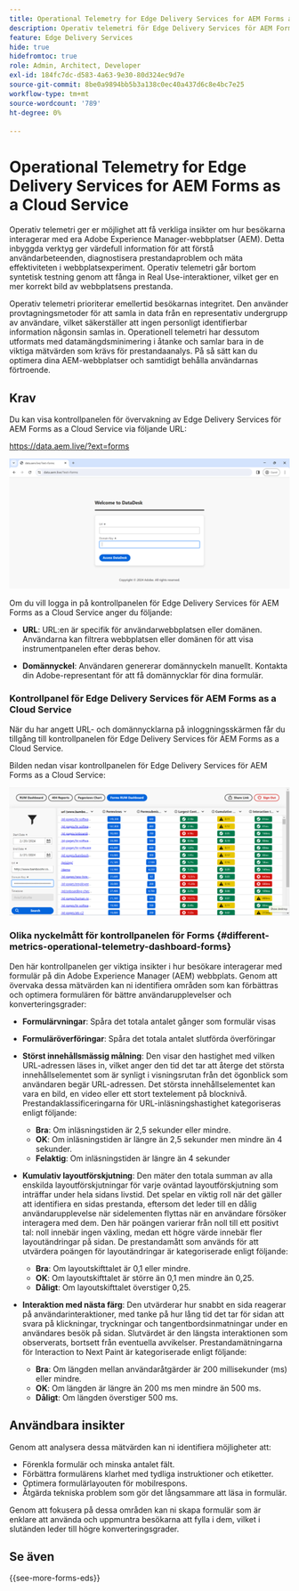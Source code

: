 ```yaml
---
title: Operational Telemetry for Edge Delivery Services for AEM Forms as a Cloud Service
description: Operativ telemetri för Edge Delivery Services för AEM Forms as a Cloud Service innefattar kontinuerlig spårning och analys av användarinteraktion med formulär.
feature: Edge Delivery Services
hide: true
hidefromtoc: true
role: Admin, Architect, Developer
exl-id: 184fc7dc-d583-4a63-9e30-80d324ec9d7e
source-git-commit: 8be0a9894bb5b3a138c0ec40a437d6c8e4bc7e25
workflow-type: tm+mt
source-wordcount: '789'
ht-degree: 0%

---
```


# Operational Telemetry for Edge Delivery Services for AEM Forms as a Cloud Service

Operativ telemetri ger er möjlighet att få verkliga insikter om hur besökarna interagerar med era Adobe Experience Manager-webbplatser (AEM). Detta inbyggda verktyg ger värdefull information för att förstå användarbeteenden, diagnostisera prestandaproblem och mäta effektiviteten i webbplatsexperiment. Operativ telemetri går bortom syntetisk testning genom att fånga in Real Use-interaktioner, vilket ger en mer korrekt bild av webbplatsens prestanda.

Operativ telemetri prioriterar emellertid besökarnas integritet. Den använder provtagningsmetoder för att samla in data från en representativ undergrupp av användare, vilket säkerställer att ingen personligt identifierbar information någonsin samlas in. Operationell telemetri har dessutom utformats med datamängdsminimering i åtanke och samlar bara in de viktiga mätvärden som krävs för prestandaanalys. På så sätt kan du optimera dina AEM-webbplatser och samtidigt behålla användarnas förtroende.


## Krav

Du kan visa kontrollpanelen för övervakning av Edge Delivery Services för AEM Forms as a Cloud Service via följande URL:

https://data.aem.live/?ext=forms

![Operativ telemetriinloggningsskärm för Edge Delivery Services för Forms](/help/edge/assets/rum-login-screen.png)

Om du vill logga in på kontrollpanelen för Edge Delivery Services för AEM Forms as a Cloud Service anger du följande:

* **URL**: URL:en är specifik för användarwebbplatsen eller domänen. Användarna kan filtrera webbplatsen eller domänen för att visa instrumentpanelen efter deras behov.

* **Domännyckel**: Användaren genererar domännyckeln manuellt. Kontakta din Adobe-representant för att få domännycklar för dina formulär.

### Kontrollpanel för Edge Delivery Services för AEM Forms as a Cloud Service

När du har angett URL- och domännycklarna på inloggningsskärmen får du tillgång till kontrollpanelen för Edge Delivery Services för AEM Forms as a Cloud Service.

Bilden nedan visar kontrollpanelen för Edge Delivery Services för AEM Forms as a Cloud Service:

![Drifttelemetri Forms Dashboard](/help/edge/assets/rum-forms-dashboard.png)

### Olika nyckelmått för kontrollpanelen för Forms {#different-metrics-operational-telemetry-dashboard-forms}

Den här kontrollpanelen ger viktiga insikter i hur besökare interagerar med formulär på din Adobe Experience Manager (AEM) webbplats. Genom att övervaka dessa mätvärden kan ni identifiera områden som kan förbättras och optimera formulären för bättre användarupplevelser och konverteringsgrader:

* **Formulärvningar**: Spåra det totala antalet gånger som formulär visas
* **Formuläröverföringar**: Spåra det totala antalet slutförda överföringar

* **Störst innehållsmässig målning**: Den visar den hastighet med vilken URL-adressen läses in, vilket anger den tid det tar att återge det största innehållselementet som är synligt i visningsrutan från det ögonblick som användaren begär URL-adressen. Det största innehållselementet kan vara en bild, en video eller ett stort textelement på blocknivå. Prestandaklassificeringarna för URL-inläsningshastighet kategoriseras enligt följande:
   * **Bra**: Om inläsningstiden är 2,5 sekunder eller mindre.
   * **OK**: Om inläsningstiden är längre än 2,5 sekunder men mindre än 4 sekunder.
   * **Felaktig**: Om inläsningstiden är längre än 4 sekunder

* **Kumulativ layoutförskjutning**: Den mäter den totala summan av alla enskilda layoutförskjutningar för varje oväntad layoutförskjutning som inträffar under hela sidans livstid. Det spelar en viktig roll när det gäller att identifiera en sidas prestanda, eftersom det leder till en dålig användarupplevelse när sidelementen flyttas när en användare försöker interagera med dem. Den här poängen varierar från noll till ett positivt tal: noll innebär ingen växling, medan ett högre värde innebär fler layoutändringar på sidan. De prestandamått som används för att utvärdera poängen för layoutändringar är kategoriserade enligt följande:

   * **Bra**: Om layoutskifttalet är 0,1 eller mindre.
   * **OK**: Om layoutskifttalet är större än 0,1 men mindre än 0,25.
   * **Dåligt**: Om layoutskifttalet överstiger 0,25.

* **Interaktion med nästa färg**: Den utvärderar hur snabbt en sida reagerar på användarinteraktioner, med tanke på hur lång tid det tar för sidan att svara på klickningar, tryckningar och tangentbordsinmatningar under en användares besök på sidan. Slutvärdet är den längsta interaktionen som observerats, bortsett från eventuella avvikelser. Prestandamätningarna för Interaction to Next Paint är kategoriserade enligt följande:
   * **Bra**: Om längden mellan användaråtgärder är 200 millisekunder (ms) eller mindre.
   * **OK**: Om längden är längre än 200 ms men mindre än 500 ms.
   * **Dåligt**: Om längden överstiger 500 ms.

## Användbara insikter

Genom att analysera dessa mätvärden kan ni identifiera möjligheter att:

* Förenkla formulär och minska antalet fält.
* Förbättra formulärens klarhet med tydliga instruktioner och etiketter.
* Optimera formulärlayouten för mobilrespons.
* Åtgärda tekniska problem som gör det långsammare att läsa in formulär.

Genom att fokusera på dessa områden kan ni skapa formulär som är enklare att använda och uppmuntra besökarna att fylla i dem, vilket i slutänden leder till högre konverteringsgrader.

## Se även

{{see-more-forms-eds}}
